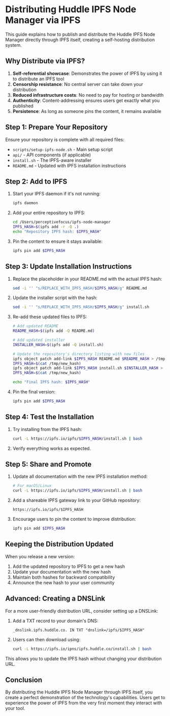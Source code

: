 # Distributing Huddle IPFS Node Manager via IPFS

This guide explains how to publish and distribute the Huddle IPFS Node Manager directly through IPFS itself, creating a self-hosting distribution system.

## Why Distribute via IPFS?

1. **Self-referential showcase**: Demonstrates the power of IPFS by using it to distribute an IPFS tool
2. **Censorship resistance**: No central server can take down your distribution
3. **Reduced infrastructure costs**: No need to pay for hosting or bandwidth
4. **Authenticity**: Content-addressing ensures users get exactly what you published
5. **Persistence**: As long as someone pins the content, it remains available

## Step 1: Prepare Your Repository

Ensure your repository is complete with all required files:
- `scripts/setup-ipfs-node.sh` - Main setup script
- `api/` - API components (if applicable)
- `install.sh` - The IPFS-aware installer
- `README.md` - Updated with IPFS installation instructions

## Step 2: Add to IPFS

1. Start your IPFS daemon if it's not running:
   ```bash
   ipfs daemon
   ```

2. Add your entire repository to IPFS:
   ```bash
   cd /Users/perceptivefocus/ipfs-node-manager
   IPFS_HASH=$(ipfs add -r -Q .)
   echo "Repository IPFS hash: $IPFS_HASH"
   ```

3. Pin the content to ensure it stays available:
   ```bash
   ipfs pin add $IPFS_HASH
   ```

## Step 3: Update Installation Instructions

1. Replace the placeholder in your README.md with the actual IPFS hash:
   ```bash
   sed -i '' "s/REPLACE_WITH_IPFS_HASH/$IPFS_HASH/g" README.md
   ```

2. Update the installer script with the hash:
   ```bash
   sed -i '' "s/REPLACE_WITH_IPFS_HASH/$IPFS_HASH/g" install.sh
   ```

3. Re-add these updated files to IPFS:
   ```bash
   # Add updated README
   README_HASH=$(ipfs add -Q README.md)
   
   # Add updated installer
   INSTALLER_HASH=$(ipfs add -Q install.sh)
   
   # Update the repository's directory listing with new files
   ipfs object patch add-link $IPFS_HASH README.md $README_HASH > /tmp/new_hash
   IPFS_HASH=$(cat /tmp/new_hash)
   ipfs object patch add-link $IPFS_HASH install.sh $INSTALLER_HASH > /tmp/new_hash
   IPFS_HASH=$(cat /tmp/new_hash)
   
   echo "Final IPFS hash: $IPFS_HASH"
   ```

4. Pin the final version:
   ```bash
   ipfs pin add $IPFS_HASH
   ```

## Step 4: Test the Installation

1. Try installing from the IPFS hash:
   ```bash
   curl -L https://ipfs.io/ipfs/$IPFS_HASH/install.sh | bash
   ```

2. Verify everything works as expected.

## Step 5: Share and Promote

1. Update all documentation with the new IPFS installation method:
   ```bash
   # For macOS/Linux
   curl -L https://ipfs.io/ipfs/$IPFS_HASH/install.sh | bash
   ```

2. Add a shareable IPFS gateway link to your GitHub repository:
   ```
   https://ipfs.io/ipfs/$IPFS_HASH
   ```

3. Encourage users to pin the content to improve distribution:
   ```bash
   ipfs pin add $IPFS_HASH
   ```

## Keeping the Distribution Updated

When you release a new version:

1. Add the updated repository to IPFS to get a new hash
2. Update your documentation with the new hash
3. Maintain both hashes for backward compatibility
4. Announce the new hash to your user community

## Advanced: Creating a DNSLink

For a more user-friendly distribution URL, consider setting up a DNSLink:

1. Add a TXT record to your domain's DNS:
   ```
   _dnslink.ipfs.huddle.co. IN TXT "dnslink=/ipfs/$IPFS_HASH"
   ```

2. Users can then download using:
   ```bash
   curl -L https://ipfs.io/ipns/ipfs.huddle.co/install.sh | bash
   ```

This allows you to update the IPFS hash without changing your distribution URL.

## Conclusion

By distributing the Huddle IPFS Node Manager through IPFS itself, you create a perfect demonstration of the technology's capabilities. Users get to experience the power of IPFS from the very first moment they interact with your tool. 